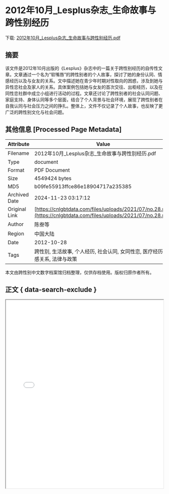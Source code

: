 # 2012年10月_Lesplus杂志_生命故事与跨性别经历

<!-- tcd_download_link -->
下载: <a href="2012年10月_Lesplus杂志_生命故事与跨性别经历.pdf" download>2012年10月_Lesplus杂志_生命故事与跨性别经历.pdf</a>
<!-- tcd_download_link_end -->

## 摘要

<!-- tcd_abstract -->
该文件是2012年10月出版的《Lesplus》杂志中的一篇关于跨性别经历的自传性文章。文章通过一个名为“软嘴唇”的跨性别者的个人故事，探讨了她的身份认同、情感经历以及与女友的关系。文中描述她在青少年时期对性取向的困惑，涉及到她与异性恋社会及家人的关系。具体案例包括她与女友的首次交往、出柜经历，以及在同性恋社群中成立小组进行活动的过程。文章还讨论了跨性别者的社会认同问题、家庭支持、身体认同等多个层面，结合了个人背景与社会环境，展现了跨性别者在自我认同与社会压力之间的挣扎。整体上，文件不仅记录了个人故事，也反映了更广泛的跨性别文化与社会问题。

<!-- tcd_abstract_end -->

## 其他信息 [Processed Page Metadata]

| Attribute       | Value                                  |
|-----------------|----------------------------------------|
| Filename        | 2012年10月_Lesplus杂志_生命故事与跨性别经历.pdf                             |
| Type            | document                                 |
| Format          | PDF Document                               |
| Size            | 4549424 bytes                           |
| MD5             | b09fe55913ffce86e18904717a235385                                  |
| Archived Date   | 2024-11-23 03:17:12                             |
| Original Link   | [https://cnlgbtdata.com/files/uploads/2021/07/no.28.pdf](https://cnlgbtdata.com/files/uploads/2021/07/no.28.pdf)                         |
| Author          | 陈叁等                               |
| Region          | 中国大陆                               |
| Date            | 2012-10-28                                 |
| Tags            | 跨性别, 生活故事, 个人经历, 社会认同, 女同性恋, 医疗经历, 情感关系, 法律与政策                                 |

本文由跨性别中文数字档案馆归档整理，仅供存档使用。版权归原作者所有。


## 正文 { data-search-exclude }

<!-- tcd_main_text -->
<iframe src="../2012年10月_Lesplus杂志_生命故事与跨性别经历.pdf" width="100%" height="600px">
    <p>无法显示PDF，请下载查看。</p>
</iframe>
<!-- tcd_main_text_end -->

